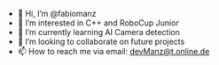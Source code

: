 - 👋 Hi, I’m @fabiomanz
- 👀 I’m interested in C++ and RoboCup Junior
- 🌱 I’m currently learning AI Camera detection
- 💞️ I’m looking to collaborate on future projects
- 📫 How to reach me via email: devManz@t.online.de

<!---
fabiomanz/fabiomanz is a ✨ special ✨ repository because its `README.md` (this file) appears on your GitHub profile.
You can click the Preview link to take a look at your changes.
--->
